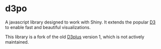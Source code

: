 # d3po

A javascript library designed to work with Shiny. It extends the popular [D3](https://d3js.org) to enable fast and beautiful visualizations.
  
This library is a fork of the old [D3plus](http://d3plus.org/) version 1,
which is not actively maintained.
